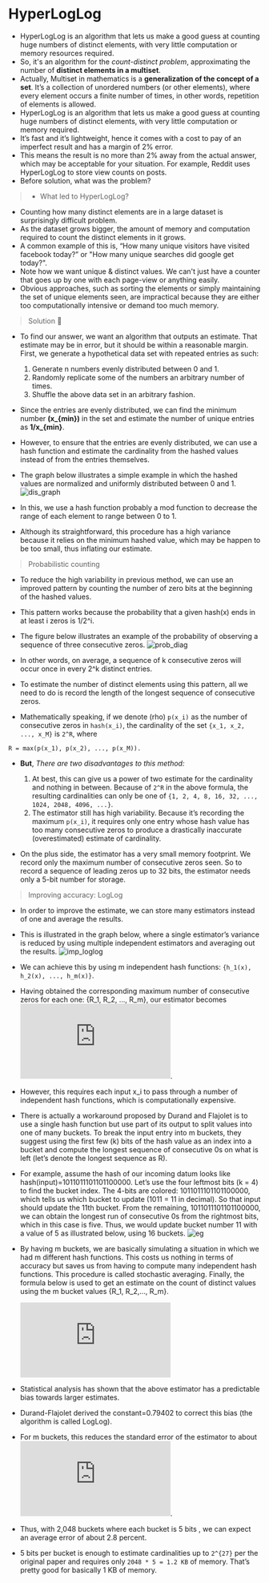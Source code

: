 # HyperLogLog

- HyperLogLog is an algorithm that lets us make a good guess at counting huge numbers of distinct elements, with very little computation or memory resources required.
- So, it's an algorithm for the _count-distinct problem_, approximating the number of **distinct elements in a multiset**.
- Actually, Multiset in mathematics is a **generalization of the concept of a set**. It’s a collection of unordered numbers (or other elements), where every element occurs a finite number of times, in other words, repetition of elements is allowed.
- HyperLogLog is an algorithm that lets us make a good guess at counting huge numbers of distinct elements, with very little computation or memory required.
- It’s fast and it’s lightweight, hence it comes with a cost to pay of an imperfect result and has a margin of 2% error.
- This means the result is no more than 2% away from the actual answer, which may be acceptable for your situation. For example, Reddit uses HyperLogLog to store view counts on posts.
- Before solution, what was the problem?

>- What led to HyperLogLog?

- Counting how many distinct elements are in a large dataset is surprisingly difficult problem.
- As the dataset grows bigger, the amount of memory and computation required to count the distinct elements in it grows.
- A common example of this is, “How many unique visitors have visited facebook today?” or "How many unique searches did google get today?".
- Note how we want unique & distinct values. We can't just have a counter that goes up by one with each page-view or anything easily.
- Obvious approaches, such as sorting the elements or simply maintaining the set of unique elements seen, are impractical because they are either too computationally intensive or demand too much memory.

> Solution :test_tube:

- To find our answer, we want an algorithm that outputs an estimate. That estimate may be in error, but it should be within a reasonable margin. First, we generate a hypothetical data set with repeated entries as such:

    1. Generate n numbers evenly distributed between 0 and 1.
    2. Randomly replicate some of the numbers an arbitrary number of times.
    3. Shuffle the above data set in an arbitrary fashion.

- Since the entries are evenly distributed, we can find the minimum number **(x_{min})** in the set and estimate the number of unique entries as **1/x_{min}**.
- However, to ensure that the entries are evenly distributed, we can use a hash function and estimate the cardinality from the hashed values instead of from the entries themselves.
- The graph below illustrates a simple example in which the hashed values are normalized and uniformly distributed between 0 and 1.
![dis_graph](https://engineering.fb.com/wp-content/uploads/2018/12/HLL22.png)
- In this, we use a hash function probably a mod function to decrease the range of each element to range between 0 to 1.
- Although its straightforward, this procedure has a high variance because it relies on the minimum hashed value, which may be happen to be too small, thus inflating our estimate.


> Probabilistic counting

- To reduce the high variability in previous method, we can use an improved pattern by counting the number of zero bits at the beginning of the hashed values.
- This pattern works because the probability that a given hash(x) ends in at least i zeros is 1/2^i.
- The figure below illustrates an example of the probability of observing a sequence of three consecutive zeros.
![prob_diag](https://engineering.fb.com/wp-content/uploads/2018/12/HLL31.png)

- In other words, on average, a sequence of k consecutive zeros will occur once in every 2^k distinct entries.
- To estimate the number of distinct elements using this pattern, all we need to do is record the length of the longest sequence of consecutive zeros.
- Mathematically speaking, if we denote (rho) `p(x_i)` as the number of consecutive zeros in `hash(x_i)`, the cardinality of the set `{x_1, x_2, ..., x_M}` is `2^R`, where
```
R = max(p(x_1), p(x_2), ..., p(x_M)).
```

- **But**, *There are two disadvantages to this method:*

  1. At best, this can give us a power of two estimate for the cardinality and nothing in between. Because of `2^R` in the above formula, the resulting cardinalities can only be one of `{1, 2, 4, 8, 16, 32, ..., 1024, 2048, 4096, ...}`.
  2. The estimator still has high variability. Because it’s recording the maximum `p(x_i)`, it requires only one entry whose hash value has too many consecutive zeros to produce a drastically inaccurate (overestimated) estimate of cardinality.

- On the plus side, the estimator has a very small memory footprint. We record only the maximum number of consecutive zeros seen. So to record a sequence of leading zeros up to 32 bits, the estimator needs only a 5-bit number for storage.

> Improving accuracy: LogLog

- In order to improve the estimate, we can store many estimators instead of one and average the results.
- This is illustrated in the graph below, where a single estimator’s variance is reduced by using multiple independent estimators and averaging out the results.
![imp_loglog](https://engineering.fb.com/wp-content/uploads/2018/12/HLL51.png)
- We can achieve this by using m independent hash functions: `{h_1(x), h_2(x), ..., h_m(x)}`.
- Having obtained the corresponding maximum number of consecutive zeros for each one: {R_1, R_2, ..., R_m}, our estimator becomes ![2pow](https://s0.wp.com/latex.php?latex=2%5E%7B%5Cbar%7BR%7D%7D+%3D+2%5E%7B%5Cfrac%7B1%7D%7Bm%7D%5Cleft%28R_1%2B...%2BR_m%5Cright%29%7D&bg=f1f2f4&fg=000&s=1&c=20201002).

- However, this requires each input x_i to pass through a number of independent hash functions, which is computationally expensive.
- There is actually a workaround proposed by Durand and Flajolet is to use a single hash function but use part of its output to split values into one of many buckets. To break the input entry into m buckets, they suggest using the first few (k) bits of the hash value as an index into a bucket and compute the longest sequence of consecutive 0s on what is left (let’s denote the longest sequence as R).

- For example, assume the hash of our incoming datum looks like hash(input)=1011011101101100000. Let’s use the four leftmost bits (k = 4) to find the bucket index. The 4-bits are colored: 1011011101101100000, which tells us which bucket to update (1011 = 11 in decimal). So that input should update the 11th bucket. From the remaining, 1011011101101100000, we can obtain the longest run of consecutive 0s from the rightmost bits, which in this case is five. Thus, we would update bucket number 11 with a value of 5 as illustrated below, using 16 buckets.
![eg](https://engineering.fb.com/wp-content/uploads/2018/12/HLL5.png)

- By having m buckets, we are basically simulating a situation in which we had m different hash functions. This costs us nothing in terms of accuracy but saves us from having to compute many independent hash functions. This procedure is called stochastic averaging. Finally, the formula below is used to get an estimate on the count of distinct values using the m bucket values \{R_1, R_2,..., R_m\}.

    ![card](https://s0.wp.com/latex.php?latex=%5Ctext%7BCARDINALITY%7D_%7B%5Ctext%7BLogLog%7D%7D+%3D+%5Ctext%7Bconstant%7D+%5Ccdot+m+%5Ccdot+2%5E%7B%5Cfrac%7B1%7D%7Bm%7D%5Csum_%7Bj%3D1%7D%5EN+R_j%7D&bg=f1f2f4&fg=000&s=1&c=20201002)

- Statistical analysis has shown that the above estimator has a predictable bias towards larger estimates.
- Durand-Flajolet derived the constant=0.79402 to correct this bias (the algorithm is called LogLog).
- For m buckets, this reduces the standard error of the estimator to about ![sqrt](https://s0.wp.com/latex.php?latex=1.3%2F%5Csqrt%7Bm%7D&bg=f1f2f4&fg=000&s=1&c=20201002).
- Thus, with 2,048 buckets where each bucket is 5 bits , we can expect an average error of about 2.8 percent.
- 5 bits per bucket is enough to estimate cardinalities up to `2^{27}` per the original paper and requires only `2048 * 5 = 1.2 KB` of memory. That’s pretty good for basically 1 KB of memory.
